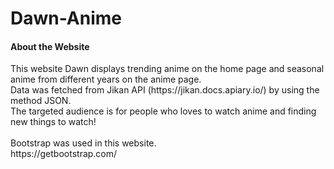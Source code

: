 # Dawn-Anime
<h4>About the Website </h4>
This website Dawn displays trending anime on the home page and seasonal anime from different years on the anime page. <br>
Data was fetched from Jikan API (https://jikan.docs.apiary.io/) by using the method JSON.<br>
The targeted audience is for people who loves to watch anime and finding new things to watch!
<br>
<br>
Bootstrap was used in this website.<br>
https://getbootstrap.com/
